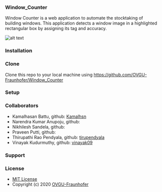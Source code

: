 ### Window_Counter
Window Counter is a web application to automate the stocktaking of building windows. This application detects a window image in a highlighted rectangular box by assigning its tag and accuracy.

![alt text](C:\Users\Kamal\Downloads\integration_image.JPG "Logo Title Text 1")
### Installation
### Clone
Clone this repo to your local machine using https://github.com/OVGU-Fraunhofer/Window_Counter
### Setup
### Collaborators
* Kamalhasan Battu, github: [Kamalhsn](https://github.com/Kamalhsn)
* Narendra Kumar Anupoju, github: 
* Nikhilesh Sandela, github:
* Praveen Putti, github:
* Thirupathi Rao Pendyala, github: [tirupendyala](https://github.com/tirupendyala)
* Vinayak Kudurmuthy, github: [vinayak09](https://github.com/vinayak09)
### Support
### License
* [MIT License](https://github.com/OVGU-Fraunhofer/Window_Counter/blob/master/LICENSE)
* Copyright (c) 2020 [OVGU-Fraunhofer](https://github.com/OVGU-Fraunhofer/Window_Counter)
